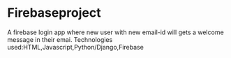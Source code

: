 # Firebaseproject
A firebase login app where new user with new email-id will gets a welcome message in their emai.
Technologies used:HTML,Javascript,Python/Django,Firebase
